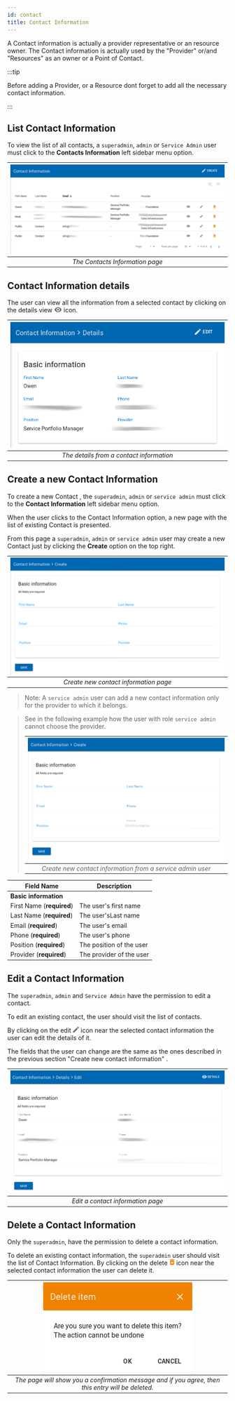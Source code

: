 ```yaml
---
id: contact
title: Contact Information
---
```


A Contact information is actually a provider representative or an resource owner. The Contact information is actually used by the  "Provider" or/and "Resources" as an owner or a Point of Contact.

:::tip

Before adding a Provider, or a Resource dont forget to add all the necessary contact information.

:::

## List Contact Information 
To view the list of all contacts, a `superadmin`, `admin` or `Service Admin` user must click to the **Contacts Information** left sidebar menu option.

| ![contacts_information](assets/contact/list.png) |
|:--------------------:|
| *The Contacts Information page* |

## Contact Information details
The user can view all the information from a selected contact by clicking on the details view ![view_icon](assets/icons/details.png) icon.

| ![contacts_information_ViewDetails](assets/contact/details.png) |
|:--------------------:|
| *The details from a contact information* |



## Create a new Contact Information 
To create a new Contact , the `superadmin`, `admin` or `service admin` must click to the **Contact Information** left sidebar menu option.

When the user clicks to the Contact Information option, a new page with the list of existing Contact  is presented.

From this page a `superadmin`, `admin` or `service admin` user may create a new Contact  just by clicking the **Create** option on the top right.

| ![ContactInformation_create](assets/contact/create.png) |
|:-------------------------------------:|
| *Create new contact information page* |


> Note: A `service admin` user can add a new contact information only for the provider to which it belongs.

> See in the following example how the user with role `service admin` cannot choose the provider.
>
> | ![ContactInformation_create_service_admin](assets/contact/create_from_service_admin.png) |
> |:----------------------------------:|
> | *Create new contact information from a service admin user* |

| Field Name                  | Description               |
| --------------------------- | ------------------------- |
| **Basic information**       |                           |
| First Name (**required**)		|	The user's first name	    |
| Last Name (**required**)		|	The user'sLast name		    |
| Email (**required**)				|	The user's email 		     	|
| Phone (**required**)				|	The user's phone      		|
| Position (**required**)			|	The position of the user  |
| Provider (**required**)			|	The provider of the user  |


## Edit a Contact Information
The `superadmin`, `admin` and `Service Admin` have the permission to edit a contact.

To edit an existing contact, the user should visit the list of contacts.

By clicking on the edit ![edit_icon](assets/icons/edit.png) icon near the selected contact information the user can edit the details of it.

The fields that the user can change are the same as the ones described in the previous section "Create new contact information" .

| ![ContactInformation_edit](assets/contact/edit.png) |
|:-------------------------------------:|
| *Edit a contact information page* |


## Delete a Contact Information

Only the `superadmin`, have the permission to delete a contact information.

To delete an existing contact information, the `superadmin` user should visit the list of Contact Information. By clicking on the delete ![delete_icon](assets/icons/delete.png) icon near the selected contact information the user can delete it.

| ![delete_entry](assets/icons/confirm_delete.png) |
|:--------------------------:|
| *The page will show you a confirmation message and if you agree, then this entry will be deleted.* |
